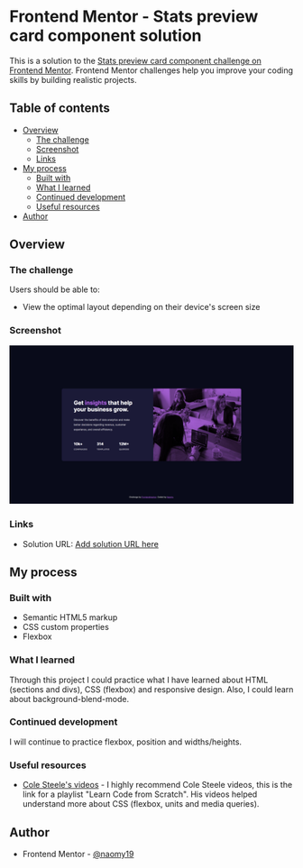 # Frontend Mentor - Stats preview card component solution

This is a solution to the [Stats preview card component challenge on Frontend Mentor](https://www.frontendmentor.io/challenges/stats-preview-card-component-8JqbgoU62). Frontend Mentor challenges help you improve your coding skills by building realistic projects.

## Table of contents

- [Overview](#overview)
  - [The challenge](#the-challenge)
  - [Screenshot](#screenshot)
  - [Links](#links)
- [My process](#my-process)
  - [Built with](#built-with)
  - [What I learned](#what-i-learned)
  - [Continued development](#continued-development)
  - [Useful resources](#useful-resources)
- [Author](#author)

## Overview

### The challenge

Users should be able to:

- View the optimal layout depending on their device's screen size

### Screenshot

![](screenshot.png)

### Links

- Solution URL: [Add solution URL here](https://your-solution-url.com)

## My process

### Built with

- Semantic HTML5 markup
- CSS custom properties
- Flexbox

### What I learned

Through this project I could practice what I have learned about HTML (sections and divs), CSS (flexbox) and responsive design.
Also, I could learn about background-blend-mode.

### Continued development

I will continue to practice flexbox, position and widths/heights.

### Useful resources

- [Cole Steele's videos](https://www.youtube.com/watch?v=SF_Xl5TOGlY&list=PLblA84xge2_xNtaFnZhefjFbnDrpySKD3) - I highly recommend Cole Steele videos, this is the link for a playlist "Learn Code from Scratch". His videos helped understand more about CSS (flexbox, units and media queries).

## Author

- Frontend Mentor - [@naomy19](https://www.frontendmentor.io/profile/naomy19)
